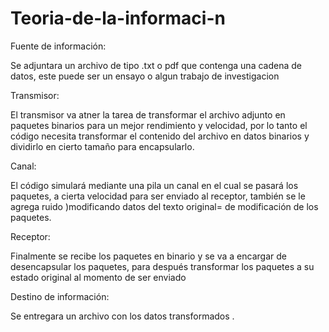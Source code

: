 # Teoria-de-la-informaci-n

Fuente de información: 

Se adjuntara un archivo de tipo .txt o pdf que contenga una cadena de datos, este puede ser un ensayo o algun trabajo de investigacion

Transmisor:

El transmisor va atner la tarea de  transformar el archivo adjunto en paquetes binarios para un mejor rendimiento y velocidad, por lo tanto el código necesita transformar el contenido del archivo en datos binarios y dividirlo en cierto tamaño para encapsularlo.

Canal:

El código simulará mediante una pila un canal en el cual se pasará los paquetes, a cierta velocidad para ser enviado al receptor, también se le agrega ruido )modificando datos del texto original= de modificación de los paquetes.

Receptor:

Finalmente se recibe los paquetes en binario y se va a encargar de desencapsular los paquetes, para después transformar los paquetes a su estado original al momento de ser enviado

Destino de información:

Se entregara un archivo con los datos transformados .


